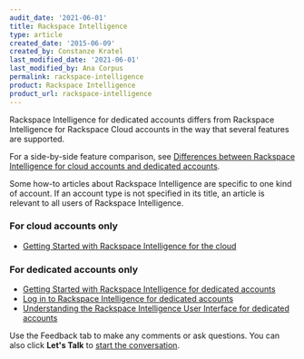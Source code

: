 ```yaml
---
audit_date: '2021-06-01'
title: Rackspace Intelligence
type: article
created_date: '2015-06-09'
created_by: Constanze Kratel
last_modified_date: '2021-06-01'
last_modified_by: Ana Corpus
permalink: rackspace-intelligence
product: Rackspace Intelligence
product_url: rackspace-intelligence
---
```


Rackspace Intelligence for dedicated accounts differs from Rackspace Intelligence for Rackspace Cloud accounts in the way that several features are supported.

For a side-by-side feature comparison, see [Differences between Rackspace Intelligence for cloud accounts and dedicated accounts](/support/how-to/differences-between-rackspace-intelligence-for-cloud-account-and-dedicated-account/).

Some how-to articles about Rackspace Intelligence are specific to one kind of account. If an account type is not specified in its title, an article is relevant to all users of Rackspace Intelligence.

### For cloud accounts only

- [Getting Started with Rackspace Intelligence for the cloud](/support/how-to/getting-started-with-rackspace-intelligence-for-the-cloud)

### For dedicated accounts only

- [Getting Started with Rackspace Intelligence for dedicated accounts](/support/how-to/getting-started-with-rackspace-intelligence-for-dedicated-accounts)
- [Log in to Rackspace Intelligence for dedicated accounts](/support/how-to/log-in-to-rackspace-intelligence-for-dedicated-accounts)
- [Understanding the Rackspace Intelligence User Interface for dedicated accounts](/support/how-to/understanding-the-rackspace-intelligence-user-interface-for-dedicated-accounts)

Use the Feedback tab to make any comments or ask questions. You can also click
**Let's Talk** to [start the conversation](https://www.rackspace.com/).
